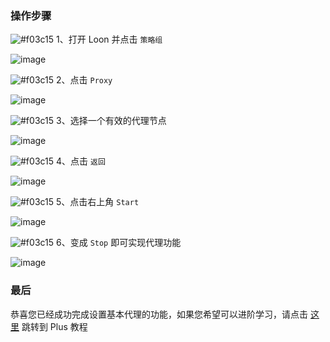 ### 操作步骤

![#f03c15](https://placehold.it/15/f03c15/000000?text=+) 1、打开 Loon 并点击 `策略组`

![image](https://raw.githubusercontent.com/chiupam/tutorial-image/master/Loon/Frist/Fourth_1.jpg)

![#f03c15](https://placehold.it/15/f03c15/000000?text=+) 2、点击 `Proxy`

![image](https://raw.githubusercontent.com/chiupam/tutorial-image/master/Loon/Frist/Fourth_2.jpg)

![#f03c15](https://placehold.it/15/f03c15/000000?text=+) 3、选择一个有效的代理节点

![image](https://raw.githubusercontent.com/chiupam/tutorial-image/master/Loon/Frist/Fourth_3.jpg)

![#f03c15](https://placehold.it/15/f03c15/000000?text=+) 4、点击 `返回`

![image](https://raw.githubusercontent.com/chiupam/tutorial-image/master/Loon/Frist/Fourth_4.jpg)

![#f03c15](https://placehold.it/15/f03c15/000000?text=+) 5、点击右上角 `Start`

![image](https://raw.githubusercontent.com/chiupam/tutorial-image/master/Loon/Frist/Fourth_5.jpg)

![#f03c15](https://placehold.it/15/f03c15/000000?text=+) 6、变成 `Stop` 即可实现代理功能

![image](https://raw.githubusercontent.com/chiupam/tutorial-image/master/Loon/Frist/Fourth_6.jpg)

### 最后

恭喜您已经成功完成设置基本代理的功能，如果您希望可以进阶学习，请点击 [这里](https://github.com/chiupam/tutorial/blob/master/Loon/Plus/README.md) 跳转到 Plus 教程